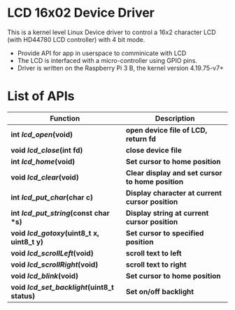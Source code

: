 # LCD 16x02 Device Driver

This is a kernel level Linux Device driver to control a 16x2 character LCD (with HD44780 LCD controller) with 4 bit mode.

  - Provide API for app in userspace to comminicate with LCD
  - The LCD is interfaced with a micro-controller using GPIO pins.
  - Driver is written on the Raspberry Pi 3 B, the kernel version 4.19.75-v7+

# List of APIs

| Function | Description |
| ------ | ------ |
| __int _lcd_open_(void)__ | __open device file of LCD, return fd__ |
| __void _lcd_close_(int fd)__ | __close device file__ |
| __int _lcd_home_(void)__ | __Set cursor to home position__ |
| __void _lcd_clear_(void)__ | __Clear display and set cursor to home position__ |
| __int _lcd_put_char_(char c)__ | __Display character at current cursor position__ |
| __int _lcd_put_string_(const char *s)__ | __Display string at current cursor position__ |
| __void _lcd_gotoxy_(uint8_t x, uint8_t y)__ | __Set cursor to specified position__ |
| __void _lcd_scrollLeft_(void)__ | __scroll text to left__ |
| __void _lcd_scrollRight_(void)__ | __scroll text to right__ |
| __void _lcd_blink_(void)__ | __Set cursor to home position__ |
| __void _lcd_set_backlight_(uint8_t status)__ | __Set on/off backlight__ |
